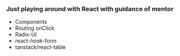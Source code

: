 ### Just playing around with React with guidance of mentor
- Components
- Routing onClick
- Radix-UI
- react-hook-form
- tanstack/react-table